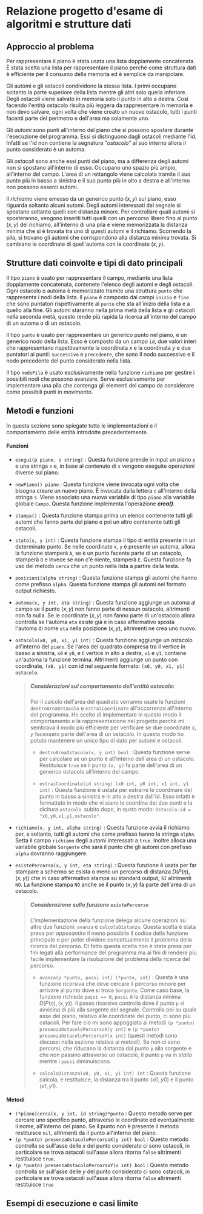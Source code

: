 # Relazione progetto d'esame di algoritmi e strutture dati

## Approccio al problema

Per rappresentare il piano è stata usata una lista doppiamente concatenata. È stata scelta una lista per rappresentare il piano perché come struttura dati è efficiente per il consumo della memoria ed è semplice da manipolare.

Gli automi e gli ostacoli condividono la stessa lista. I primi occupano soltanto la parte superiore della lista mentre gli altri solo quella inferiore. 
Degli ostacoli viene salvato in memoria solo il punto in alto a destra. Così facendo l'entità ostacolo risulta più leggera da rappresentare in memoria e non devo salvare, ogni volta che viene creato un nuovo ostacolo, tutti i punti facenti parte del perimetro e dell'area ma solamente uno. 

Gli *automi* sono punti all'interno del piano che si possono spostare durante l'esecuzione del programma. Essi si distinguono dagli ostacoli mediante l'id. Infatti se l'id non contiene la segnatura *"ostacolo"*  al suo interno allora il punto considerato è un automa. 

Gli *ostacoli* sono anche essi punti del piano, ma a differenza degli automi non si spostano all'interno di esso. Occupano uno spazio più ampio, all'interno del campo. L'area di un rettangolo viene calcolata tramite il suo punto più in basso a sinistra e il suo punto più in alto a destra e all'interno non possono esserci automi. 

Il *richiamo* viene emesso da un generico punto $(x, y)$ sul piano, esso riguarda soltanto alcuni automi. Degli automi interessati dal segnale si spostano soltanto quelli con distanza minore. 
Per controllare quali automi si sposteranno, vengono inseriti tutti quelli con un percorso libero fino al punto $(x,y)$ del richiamo, all'interno di una pila e viene memorizzata la distanza minima che si è trovata tra uno di questi automi e il richiamo. Scorrendo la pila, si trovano gli automi che corrispondono alla distanza minima trovata. Si cambiano le coordinate di quell'automa con le coordinate $(x, y)$.  

## Strutture dati coinvolte e tipi di dato principali

Il tipo `piano` è usato per rappresentare il campo, mediante una lista doppiamente concatenata, contenete l'elenco degli automi e degli ostacoli. Ogni ostacolo o automa è memorizzato tramite una struttura `punto` che rappresenta i nodi della lista. Il `piano` è composto dai campi `inizio` e `fine` che sono puntatori rispettivamente al `punto` che sta all'inizio della lista e a quello alla fine. Gli automi staranno nella prima metà della lista e gli ostacoli nella seconda metà, questo rende più rapida la ricerca all'interno del campo di un automa o di un ostacolo.

Il tipo `punto` è usato per rappresentare un generico punto nel piano, e un generico nodo della lista. Esso è composto da un campo `id`, due valori interi che rappresentano rispettivamente la coordinata $x$ e la coordinata $y$ e due puntatori ai punti: `successivo` e `precedente`, che sono il nodo successivo e il nodo precedente del punto considerato nella lista.    

Il tipo `nodoPila` è usato esclusivamente nella funzione `richiamo` per gestire i possibili nodi che possono avanzare. Serve esclusivamente per implementare una pila che contenga gli elementi del campo da considerare come possibili punti in movimento.     

## Metodi e funzioni

In questa sezione sono spiegate tutte le implementazioni e il comportamento delle entità introdotte precedentemente.  

#### Funzioni

- `esegui(p piano, s string)` : Questa funzione prende in input un piano `p` e una stringa `s` e, in base al contenuto di `s` vengono eseguite operazioni diverse sul piano.  

- `newPiano() piano` : Questa funzione viene invocata ogni volta che bisogna creare un nuovo piano. È invocata dalla lettera `c` all'interno della stringa `s`. Viene associato una nuova variabile di tipo `piano` alla variabile globale `Campo`. Questa funzione implementa l'operazione ***crea()***.  

- `stampa()` : Questa funzione stampa prima un elenco contenente tutti gli automi che fanno parte del piano e poi un altro contenente tutti gli ostacoli.     

- `stato(x, y int)` : Questa funzione stampa il tipo di entità presente in un determinato punto. Se nelle coordinate `x`, `y` è presente un automa, allora la funzione stamperà `A`, se è un punto facente parte di un ostacolo, stamperà `O` e invece se non c'è niente, stamperà `E`.  Questa funzione fa uso del metodo `cerca` che un punto nella lista a partire dalla testa.  

- `posizioni(alpha string)` : Questa funzione stampa gli automi che hanno come prefisso `alpha`. Questa funzione stampa gli automi nel formato output richiesto. 

- `automa(x, y int, eta string)` :  Questa funzione aggiunge un automa al campo se il punto $(x,y)$ non fanno parte di nessun ostacolo, altrimenti non fa nulla. Se le coordinate $(x, y)$ non fanno parte di un'ostacolo allora controlla se l'automa `eta` esiste già e in caso affermativo sposta l'automa di nome `eta` nella posizione $(x, y)$, altrimenti ne crea uno nuovo.

- `ostacolo(x0, y0, x1, y1 int)` : Questa funzione aggiunge un ostacolo all'interno del `piano`. Se l'area del quadrato compresa tra il vertice in basso a sinistra, `x0` e `y0`, e il vertice in alto a destra, `x1` e `y1`, contiene un'automa la funzione termina. Altrimenti aggiunge un punto con coordinate, `(x0, y1)` con id nel seguente formato: `(x0, y0, x1, y1) ostacolo`.
  
  > ##### Considerazioni sul comportamento dell'entità ostacolo:
  > 
  >  Per il calcolo dell'area del quadrato verranno usate le funzioni `dentroAreaOstacolo` e `estraiCoordinate` all'occorrenza all'interno del programma. Ho scelto di implementare in questo modo il comportamento e la rappresentazione nel progetto perchè mi sembrava il modo più efficiente per verificare se due coordinate $x$, $y$ facessero parte dell'area di un ostacolo. In questo modo ho potuto mantenere un  unico tipo di dato per automi e ostacoli. 
  > 
  > - `dentroAreaOstacolo(x, y int) bool` : Questa funzione serve per calcolare se  un punto è all'interno dell'area di un ostacolo. Restituisce `true` se il punto `(x, y)` fa parte dell'area di un generico ostacolo all'interno del campo. 
  > 
  > - `estraiCoordinate(id string) (x0 int, y0 int, x1 int, y1 int)` : Questa funzione è ustata per estrarre le coordinare del punto in basso a sinistra e in alto a destra dall'id.  Esso infatti è formattato in modo che vi siano le coordina dei due punti e la dicitura `ostacolo `subito dopo, in qusto modo: `Ostacolo.id = "x0,y0,x1,y1,ostacolo"`.

- `richiamo(x, y int, alpha string)` : Questa funzione avvia il richiamo per, e soltanto, tutti gli automi che come prefisso hanno la stringa `alpha`. Setta il campo `richiamo` degli automi interessati a `true`. Inoltre alloca una variabile globale `Sorgente` che sarà il punto che gli automi con prefisso `alpha` dovranno raggiungere. 

- `esistePercorso(x, y int, eta string)` : Questa funzione è usata per far stampare a schermo se esista o meno un percorso di distanza $D(P(\eta), (x,y)$) che in caso affermativo stampa su standard output, `SI` altrimenti `NO`. La funzione stampa `NO` anche se il punto $(x,y)$ fa parte dell'area di un ostacolo.
  
  > ##### Considerazione sulla funzione `esistePercorso`
  > 
  > L'implementazione della funzione delega alcune operazioni su altre due funzioni: `avanza` e `calcolaDistanza`. Questa scelta è stata presa per *appesantire*  il meno possibile il codice della  funzione principale e per poter dividere concettualmente il problema della ricerca del percorso. Di fatto questa scelta non è stata presa per fini legati alla performance del programma ma ai fini di rendere più facile implementare la risoluzione del problema della ricerca del percorso. 
  > 
  > - `avanza(p *punto, passi int) (*punto, int)` : Questa è una funzione ricorsiva che deve cercare il percorso minore per arrivare al punto dove si trova `Sorgente`. Come caso base, la funzione richiede `passi == 0`, `passi` è la distanza minima $D(P(\eta), (x,y))$. Il passo ricorsivo controlla dove il punto `p` si avvicina di più alla sorgente del segnale. Controlla poi su quale asse del piano, relativo alle coordinate del punto, ci sono più ostacoli. Per fare ciò mi sono appoggiato ai metodi `(p *punto) presenzaOstacoloPercorsoX(y int)` e `(p *punto) presenzaOstacoloPercorsoY(x int)` (questi metodi sono discussi nella sezione relativa ai metodi). Se non ci sono percorsi, che riducano la distanza dal punto `p` alla sorgente e che non passino attraverso un ostacolo,  il punto `p` va in *stallo* mentre i `passi` diminuiscono.
  > 
  > - `calcolaDistanza(x0, y0, x1, y1 int) int` : Questa funzione calcola, e restituisce, la distanza tra il punto $(x0, y0)$ e il punto $(x1, y1)$. 

#### Metodi

- `(*piano)cerca(x, y int, id string)*punto` : Questo metodo serve per cercare uno specifico punto, attraverso le coordinate ed eventualmente il nome, all'interno del piano. Se il punto non è presente il metodo restituisce `nil`, altrimenti da il punto all'interno del piano. 
- `(p *punto) presenzaOstacoloPercorsoX(y int) bool` : Questo metodo controlla se sull'asse delle $x$ del punto considerato ci sono ostacoli, in particolare se trova ostacoli sull'asse allora ritorna `false` altrimenti restituisce `true`. 
- `(p *punto) presenzaOstacoloPercorsoY(x int) bool` : Questo metodo controlla se sull'asse delle $y$ del punto considerato ci sono ostacoli, in particolare se trova ostacoli sull'asse allora ritorna `false` altrimenti restituisce `true` 

## Esempi di esecuzione e casi limite